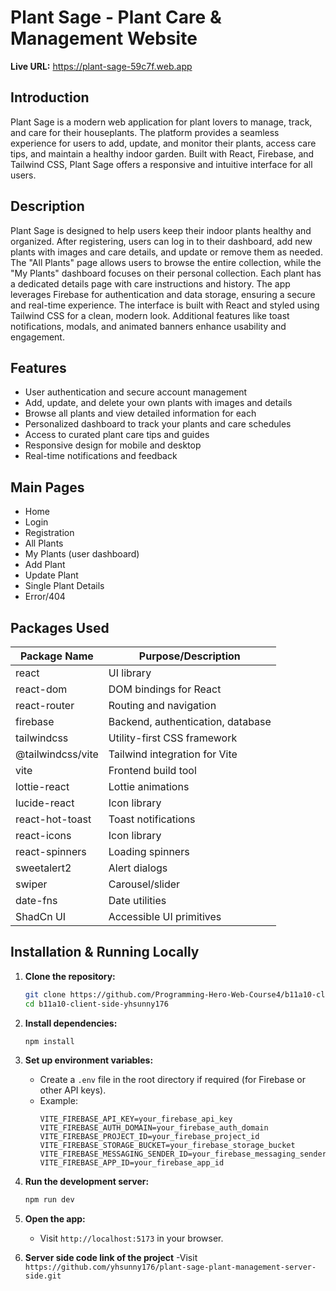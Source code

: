 # Plant Sage - Plant Care & Management Website

**Live URL:** https://plant-sage-59c7f.web.app

## Introduction

Plant Sage is a modern web application for plant lovers to manage, track, and care for their houseplants. The platform provides a seamless experience for users to add, update, and monitor their plants, access care tips, and maintain a healthy indoor garden. Built with React, Firebase, and Tailwind CSS, Plant Sage offers a responsive and intuitive interface for all users.

## Description

Plant Sage is designed to help users keep their indoor plants healthy and organized. After registering, users can log in to their dashboard, add new plants with images and care details, and update or remove them as needed. The "All Plants" page allows users to browse the entire collection, while the "My Plants" dashboard focuses on their personal collection. Each plant has a dedicated details page with care instructions and history. The app leverages Firebase for authentication and data storage, ensuring a secure and real-time experience. The interface is built with React and styled using Tailwind CSS for a clean, modern look. Additional features like toast notifications, modals, and animated banners enhance usability and engagement.

## Features

-   User authentication and secure account management
-   Add, update, and delete your own plants with images and details
-   Browse all plants and view detailed information for each
-   Personalized dashboard to track your plants and care schedules
-   Access to curated plant care tips and guides
-   Responsive design for mobile and desktop
-   Real-time notifications and feedback

## Main Pages

-   Home
-   Login
-   Registration
-   All Plants
-   My Plants (user dashboard)
-   Add Plant
-   Update Plant
-   Single Plant Details
-   Error/404

## Packages Used

| Package Name      | Purpose/Description               |
| ----------------- | --------------------------------- |
| react             | UI library                        |
| react-dom         | DOM bindings for React            |
| react-router      | Routing and navigation            |
| firebase          | Backend, authentication, database |
| tailwindcss       | Utility-first CSS framework       |
| @tailwindcss/vite | Tailwind integration for Vite     |
| vite              | Frontend build tool               |
| lottie-react      | Lottie animations                 |
| lucide-react      | Icon library                      |
| react-hot-toast   | Toast notifications               |
| react-icons       | Icon library                      |
| react-spinners    | Loading spinners                  |
| sweetalert2       | Alert dialogs                     |
| swiper            | Carousel/slider                   |
| date-fns          | Date utilities                    |
| ShadCn UI         | Accessible UI primitives          |

## Installation & Running Locally

1. **Clone the repository:**
   ```bash
   git clone https://github.com/Programming-Hero-Web-Course4/b11a10-client-side-yhsunny176.git
   cd b11a10-client-side-yhsunny176
   ```

2. **Install dependencies:**
   ```bash
   npm install
   ```

3. **Set up environment variables:**
   - Create a `.env` file in the root directory if required (for Firebase or other API keys).
   - Example:
     ```env
     VITE_FIREBASE_API_KEY=your_firebase_api_key
     VITE_FIREBASE_AUTH_DOMAIN=your_firebase_auth_domain
     VITE_FIREBASE_PROJECT_ID=your_firebase_project_id
     VITE_FIREBASE_STORAGE_BUCKET=your_firebase_storage_bucket
     VITE_FIREBASE_MESSAGING_SENDER_ID=your_firebase_messaging_sender_id
     VITE_FIREBASE_APP_ID=your_firebase_app_id
     ```

4. **Run the development server:**
   ```bash
   npm run dev
   ```

5. **Open the app:**
   - Visit `http://localhost:5173` in your browser.

6. **Server side code link of the project**
   -Visit `https://github.com/yhsunny176/plant-sage-plant-management-server-side.git`
